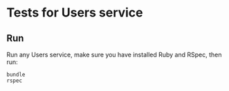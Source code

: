 # Tests for Users service

## Run

Run any Users service, make sure you have installed Ruby and RSpec, then run:

```
bundle
rspec
```
